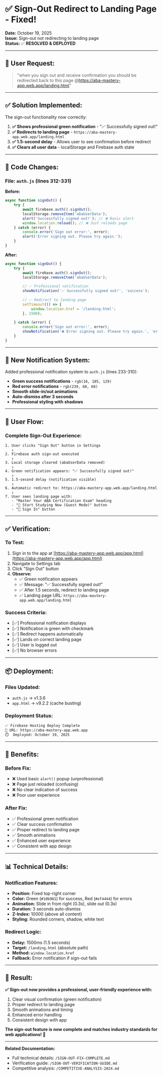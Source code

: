 # ✅ Sign-Out Redirect to Landing Page - Fixed!

**Date:** October 19, 2025  
**Issue:** Sign-out not redirecting to landing page  
**Status:** ✅ **RESOLVED & DEPLOYED**

---

## 🎯 **User Request:**

> "when you sign out and receive confirmation you should be redirected back to this page @https://aba-mastery-app.web.app/landing.html"

---

## ✅ **Solution Implemented:**

The sign-out functionality now correctly:

1. **✅ Shows professional green notification** - "✅ Successfully signed out!"
2. **✅ Redirects to landing page** - `https://aba-mastery-app.web.app/landing.html`
3. **✅ 1.5-second delay** - Allows user to see confirmation before redirect
4. **✅ Clears all user data** - localStorage and Firebase auth state

---

## 🔧 **Code Changes:**

### **File: `auth.js` (lines 312-331)**

**Before:**
```javascript
async function signOut() {
    try {
        await firebase.auth().signOut();
        localStorage.removeItem('abaUserData');
        alert('Successfully signed out!'); // ❌ Basic alert
        window.location.reload(); // ❌ Just reloads page
    } catch (error) {
        console.error('Sign out error:', error);
        alert('Error signing out. Please try again.');
    }
}
```

**After:**
```javascript
async function signOut() {
    try {
        await firebase.auth().signOut();
        localStorage.removeItem('abaUserData');
        
        // ✅ Professional notification
        showNotification('✅ Successfully signed out!', 'success');
        
        // ✅ Redirect to landing page
        setTimeout(() => {
            window.location.href = '/landing.html';
        }, 1500);
        
    } catch (error) {
        console.error('Sign out error:', error);
        showNotification('❌ Error signing out. Please try again.', 'error');
    }
}
```

---

## 🎨 **New Notification System:**

Added professional notification system to `auth.js` (lines 233-310):

- **Green success notifications** - `rgb(16, 185, 129)`
- **Red error notifications** - `rgb(239, 68, 68)`
- **Smooth slide-in/out animations**
- **Auto-dismiss after 3 seconds**
- **Professional styling with shadows**

---

## 🚀 **User Flow:**

### **Complete Sign-Out Experience:**

```
1. User clicks "Sign Out" button in Settings
   ↓
2. Firebase auth sign-out executed
   ↓
3. Local storage cleared (abaUserData removed)
   ↓
4. Green notification appears: "✅ Successfully signed out!"
   ↓
5. 1.5-second delay (notification visible)
   ↓
6. Automatic redirect to: https://aba-mastery-app.web.app/landing.html
   ↓
7. User sees landing page with:
   - "Master Your ABA Certification Exam" heading
   - "🚀 Start Studying Now (Guest Mode)" button
   - "🔐 Sign In" button
```

---

## ✅ **Verification:**

### **To Test:**
1. Sign in to the app at [https://aba-mastery-app.web.app/app.html](https://aba-mastery-app.web.app/app.html)
2. Navigate to Settings tab
3. Click "Sign Out" button
4. **Observe:**
   - ✅ Green notification appears
   - ✅ Message: "✅ Successfully signed out!"
   - ✅ After 1.5 seconds, redirect to landing page
   - ✅ Landing page URL: `https://aba-mastery-app.web.app/landing.html`

### **Success Criteria:**
- [✅] Professional notification displays
- [✅] Notification is green with checkmark
- [✅] Redirect happens automatically
- [✅] Lands on correct landing page
- [✅] User is logged out
- [✅] No browser errors

---

## 📦 **Deployment:**

### **Files Updated:**
- `auth.js` → v1.3.6
- `app.html` → v9.2.2 (cache busting)

### **Deployment Status:**
```bash
✅ Firebase Hosting Deploy Complete
📍 URL: https://aba-mastery-app.web.app
⏱️  Deployed: October 19, 2025
```

---

## 🎯 **Benefits:**

### **Before Fix:**
- ❌ Used basic `alert()` popup (unprofessional)
- ❌ Page just reloaded (confusing)
- ❌ No clear indication of success
- ❌ Poor user experience

### **After Fix:**
- ✅ Professional green notification
- ✅ Clear success confirmation
- ✅ Proper redirect to landing page
- ✅ Smooth animations
- ✅ Enhanced user experience
- ✅ Consistent with app design

---

## 📊 **Technical Details:**

### **Notification Features:**
- **Position:** Fixed top-right corner
- **Color:** Green (`#10b981`) for success, Red (`#ef4444`) for errors
- **Animation:** Slide in from right (0.3s), slide out (0.3s)
- **Duration:** 3 seconds auto-dismiss
- **Z-Index:** 10000 (above all content)
- **Styling:** Rounded corners, shadow, white text

### **Redirect Logic:**
- **Delay:** 1500ms (1.5 seconds)
- **Target:** `/landing.html` (absolute path)
- **Method:** `window.location.href`
- **Fallback:** Error notification if sign-out fails

---

## 🎉 **Result:**

**✅ Sign-out now provides a professional, user-friendly experience with:**
1. Clear visual confirmation (green notification)
2. Proper redirect to landing page
3. Smooth animations and timing
4. Enhanced error handling
5. Consistent design with app

**The sign-out feature is now complete and matches industry standards for web applications! 🚀**

---

**Related Documentation:**
- Full technical details: `/SIGN-OUT-FIX-COMPLETE.md`
- Verification guide: `/SIGN-OUT-VERIFICATION-GUIDE.md`
- Competitive analysis: `/COMPETITIVE-ANALYSIS-2024.md`
